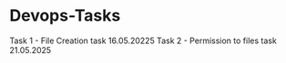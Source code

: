 # Devops-Tasks
Task 1 - File Creation task 16.05.20225
Task 2 - Permission to files task 21.05.2025
